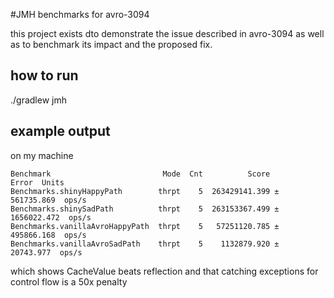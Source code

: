 #JMH benchmarks for avro-3094

this project exists dto demonstrate the issue described in avro-3094 as well as to benchmark its impact and the proposed fix.

## how to run
./gradlew jmh

## example output
on my machine

```
Benchmark                         Mode  Cnt          Score         Error  Units
Benchmarks.shinyHappyPath        thrpt    5  263429141.399 ±  561735.869  ops/s
Benchmarks.shinySadPath          thrpt    5  263153367.499 ± 1656022.472  ops/s
Benchmarks.vanillaAvroHappyPath  thrpt    5   57251120.785 ±  495866.168  ops/s
Benchmarks.vanillaAvroSadPath    thrpt    5    1132879.920 ±   20743.977  ops/s
```

which shows CacheValue beats reflection and that catching exceptions for control flow is a 50x penalty